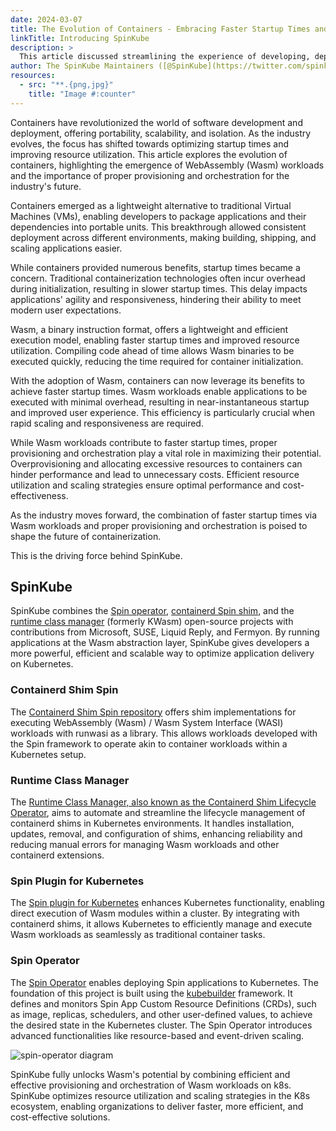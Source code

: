 ```yaml
---
date: 2024-03-07
title: The Evolution of Containers - Embracing Faster Startup Times and Efficient Orchestration with Wasm Workloads.
linkTitle: Introducing SpinKube
description: >
  This article discussed streamlining the experience of developing, deploying, and operating Wasm workloads on Kubernetes, through the use of SpinKube.
author: The SpinKube Maintainers ([@SpinKube](https://twitter.com/spinkube))
resources:
  - src: "**.{png,jpg}"
    title: "Image #:counter"
---
```


Containers have revolutionized the world of software development and deployment, offering portability, scalability, and isolation. As the industry evolves, the focus has shifted towards optimizing startup times and improving resource utilization. This article explores the evolution of containers, highlighting the emergence of WebAssembly (Wasm) workloads and the importance of proper provisioning and orchestration for the industry's future.

Containers emerged as a lightweight alternative to traditional Virtual Machines (VMs), enabling developers to package applications and their dependencies into portable units. This breakthrough allowed consistent deployment across different environments, making building, shipping, and scaling applications easier.

While containers provided numerous benefits, startup times became a concern. Traditional containerization technologies often incur overhead during initialization, resulting in slower startup times. This delay impacts applications' agility and responsiveness, hindering their ability to meet modern user expectations.

Wasm, a binary instruction format, offers a lightweight and efficient execution model, enabling faster startup times and improved resource utilization. Compiling code ahead of time allows Wasm binaries to be executed quickly, reducing the time required for container initialization.

With the adoption of Wasm, containers can now leverage its benefits to achieve faster startup times. Wasm workloads enable applications to be executed with minimal overhead, resulting in near-instantaneous startup and improved user experience. This efficiency is particularly crucial when rapid scaling and responsiveness are required.

While Wasm workloads contribute to faster startup times, proper provisioning and orchestration play a vital role in maximizing their potential. Overprovisioning and allocating excessive resources to containers can hinder performance and lead to unnecessary costs. Efficient resource utilization and scaling strategies ensure optimal performance and cost-effectiveness.

As the industry moves forward, the combination of faster startup times via Wasm workloads and proper provisioning and orchestration is poised to shape the future of containerization.

This is the driving force behind SpinKube. 

## SpinKube

SpinKube combines the <a href="https://github.com/spinkube/spin-operator">Spin operator</a>, <a href="https://github.com/spinkube/containerd-shim-spin">containerd Spin shim</a>, and the <a href="https://github.com/spinkube/runtime-class-manager">runtime class manager</a> (formerly KWasm) open-source projects with contributions from Microsoft, SUSE, Liquid Reply, and Fermyon. By running applications at the Wasm abstraction layer, SpinKube gives developers a more powerful, efficient and scalable way to optimize application delivery on Kubernetes.

### Containerd Shim Spin
The [Containerd Shim Spin repository](https://github.com/spinkube/containerd-shim-spin) offers shim implementations for executing WebAssembly (Wasm) / Wasm System Interface (WASI) workloads with runwasi as a library. This allows workloads developed with the Spin framework to operate akin to container workloads within a Kubernetes setup.

### Runtime Class Manager
The [Runtime Class Manager, also known as the Containerd Shim Lifecycle Operator](https://github.com/spinkube/runtime-class-manager), aims to automate and streamline the lifecycle management of containerd shims in Kubernetes environments. It handles installation, updates, removal, and configuration of shims, enhancing reliability and reducing manual errors for managing Wasm workloads and other containerd extensions.

### Spin Plugin for Kubernetes
The [Spin plugin for Kubernetes](https://github.com/spinkube/spin-plugin-kube) enhances Kubernetes functionality, enabling direct execution of Wasm modules within a cluster. By integrating with containerd shims, it allows Kubernetes to efficiently manage and execute Wasm workloads as seamlessly as traditional container tasks.

### Spin Operator
The [Spin Operator](https://github.com/spinkube/spin-operator/) enables deploying Spin applications to Kubernetes. The foundation of this project is built using the [kubebuilder](https://github.com/kubernetes-sigs/kubebuilder) framework. It defines and monitors Spin App Custom Resource Definitions (CRDs), such as image, replicas, schedulers, and other user-defined values, to achieve the desired state in the Kubernetes cluster. The Spin Operator introduces advanced functionalities like resource-based and event-driven scaling.

![spin-operator diagram](https://github.com/spinkube/spin-operator/assets/686194/bf07365f-1d07-421a-864f-d77c0a27a764)

SpinKube fully unlocks Wasm's potential by combining efficient and effective provisioning and orchestration of Wasm workloads on k8s. SpinKube optimizes resource utilization and scaling strategies in the K8s ecosystem, enabling organizations to deliver faster, more efficient, and cost-effective solutions.
